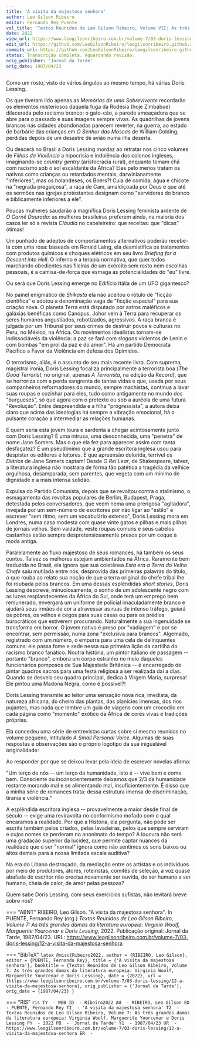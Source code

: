 ```yaml
---
title: 'A visita da majestosa senhora'
author: Leo Gilson Ribeiro
editor: Fernando Rey Puente
vol_title: 'Textos Reunidos de Leo Gilson Ribeiro, Volume VII: As três grandes damas da literatura europeia: Virginia Woolf, Marguerite Yourcenar e Doris Lessing'
date: 2022
view_url: https://www.leogilsonribeiro.com.br/volume-7/03-doris-lessing/12-a-visita-da-majestosa-senhora
edit_url: https://github.com/LeoGilsonRibeiro/leogilsonribeiro.github.io/edit/main/docs/markdown/volume-7/03-doris-lessing/12-a-visita-da-majestosa-senhora.md
commits_url: https://github.com/LeoGilsonRibeiro/leogilsonribeiro.github.io/commits/main/docs/markdown/volume-7/03-doris-lessing/12-a-visita-da-majestosa-senhora.md
status: Transcrição completa. Aguardando revisão.
orig_publisher: 'Jornal da Tarde'
orig_date: 1987/04/23
---
```


Como um rosto, visto de vários ângulos ao mesmo tempo, há várias Doris Lessing.

Os que tiveram lido apenas as *Memórias de uma Sobrevivente* recordarão os elementos misteriosos daquela fuga da Rodésia (hoje Zimbábue) dilacerada pelo racismo branco: o gato-cão, a parede ameaçadora que se abre para o passado e suas imagens sempre vivas. As quadrilhas de jovens brancos nas cidades abandonadas parecem reverter, na guerra, ao estado de barbárie das crianças em *O Senhor das Moscas* de William Golding, perdidas depois de um desastre de avião numa ilha deserta.

Ou descerá no Brasil a Doris Lessing mordaz ao retratar nos cinco volumes de *Filhos da Violência* a hipocrisia e indolência dos colonos ingleses, imaginando-se *country gentry* (aristocracia rural), enquanto tomam chá com racismo sob o sol escaldante da África? Eles pelo menos tratam os nativos como crianças ou retardados mentais, darwinianamente "inferiores", mas os holandeses, os Boers?! Cuia de comida, água e chicote na "negrada preguiçosa", a raça de Cam, amaldiçoada por Deus e que até os sermões nas igrejas protestantes designam como "servidoras do branco e biblicamente inferiores a ele".

Poucas mulheres saudarão a magnífica Doris Lessing feminista ardente de *O Carnê Dourado*: as mulheres brasileiras preferem ainda, na maioria dos casos ler só a revista *Cláudia* no cabeleireiro: que receitas: que "dicas" ótimas!

Um punhado de adeptos de comportamentos alternativos poderão recebe-la com uma rosa: baseada em Ronald Laing, ela desmistifica os tratamentos com produtos químicos e choques elétricos em seu livro *Briefing for a Descent into Hell*. O inferno é a terapia normativa, que quer todos marchando obedientes nas fileiras de um exército sem rosto nem escolhas pessoais, é a camisa-de-força que esmaga as potencialidades do "eu" livre.

Ou será que Doris Lessing emerge no Edifício Itália de um UFO gigantesco?

No painel enigmático de *Shikasta* ela não aceitou o rótulo de "ficção científica" e adotou a denominação vaga de "ficção espacial" para sua criação nova. O planeta Terra está disputado por astros maléficos e galáxias benéficas como Canopus. Johor vem à Terra para recuperar os seres humanos angustiados, robotizados, agressivos. A raça branca é julgada por um Tribunal por seus crimes de destruir povos e culturas no Peru, no México, na África. Os movimentos idealistas tornam-se indissociáveis da violência: a paz se fará com *slogans* violentos de Lenin e com bombas "em prol da paz e do amor". Há um partido Democrata Pacífico a Favor da Violência em defesa dos Opimidos.

O terrorismo, aliás, é o assunto de seu mais recente livro. Com suprema, magistral ironia, Doris Lessing focaliza principalmente a terrorista boa (*The Good Terrorist*, no original, apenas *A Terrorista*, na edição da Record), que se horroriza com a perda sangrenta de tantas vidas e que, usada por seus companheiros reformadores do mundo, sempre machistas, continua a lavar suas roupas e cozinhar para eles, tudo como antigamente no mundo dos "burgueses", só que agora com o pretexto ou sob a auréola de uma futura "Revolução". Entre despreendida e a filha "progressista", a autora deixa claro que acima das ideologias há sempre a vibração emocional, há o pulsante coração a intermediar as relações humanas.

E quem seria esta jovem loura e sardenta a chegar acintosamente junto com Doris Lessing? É uma intrusa, uma desconhecida, uma "penetra" de nome Jane Somers. Mas o que ela fez para aparecer assim com tanta desfaçatez? É um pseudônimo que a grande escritora inglesa usou para despistar os editores e leitores. E que apreensão dolorida, terrível os *Diários* de Jane Somers captam! Desde *O Rei Lear*, de Shakespeare, talvez, a literatura inglesa não mostrara de forma tão patética a tragédia da velhice orgulhosa, desamparada, sem parentes, que vegeta com um mínimo de dignidade e a mais intensa solidão.

Expulsa do Partido Comunista, depois que se revoltou contra o stalinismo, o esmagamento das revoltas populares de Berlim, Budapest, Praga, detestada pelos conversadores, que veem nema uma prerigosa "agitadora", invejada por um sem-número de escritores por não ligar ao "estilo" e escrever "sem ritmo, sem um vocabulário extenso", Doris Lessing mora em Londres, numa casa modesta com quase vinte gatos e pilhas e mais pilhas de jornais velhos. Sem vaidade, veste roupas comuns e seus cabelos castanhos estão sempre despretensiosamente presos por um coque à moda antiga.

Paralelamente ao fluxo majestoso de seus romances, há também os seus contos. Talvez os melhores estejam ambientados na África. Raramente bem traduzida no Brasil, ela ignora que sua coletânea *Esta era a Terra do Velho Chefe* saiu mutilada entre nós, desprovida das primeiras palavras do título, o que rouba ao relato sua noção de que a terra original do chefe tribal lhe foi roubada pelos brancos. Em uma dessas esplêndidas *short stories*, Doris Lessing descreve, minuciosamente, o sonho de um adolescente negro com as luzes resplandecentes da África do Sul, onde terá um emprego bem remunerado, envergará um uniforme de policial imaculadamente branco e ajudará seus irmãos de cor a atravessar as ruas de intenso tráfego, guiará os pobres, os velhos e cegos para suas casas ou para os prédios burocráticos que estiverem procurando. Naturalmente a sua ingenuidade se transforma em horror. O jovem nativo é preso por "vadiagem" e por se encontrar, sem permissão, numa zona "exclusiva para brancos". Algemado, registrado com um número, o empurra para uma cela de delinquentes comuns: ele passa fome e sede nessa sua primeira lição da cartilha do racismo branco fanático. Noutra história, um pintor italiano de passagem -- portanto "branco", embora um corpo estranho no meio daqueles funcionários pomposos de Sua Majestade Britânica -- é encarregado de pintar quadros sacros para uma festa religiosa a ser realizada daí a dias. Quando se desvela seu quadro principal, dedica à Virgem Maria, surpresa! Ele pintou uma Madona Negra, como é possível?!

Doris Lessing transmite ao leitor uma sensação nova rica, imediata, da natureza africana, do cheiro das plantas, das planícies imensas, dos rios pujantes, mas nada que lembre um guia de viagens com um crocodilo em cada página como "momento" exótico da África de cores vivas e tradições próprias.

Ela concedeu uma série de entrevistas curtas sobre si mesma reunidas no volume pequeno, intitulado *A Small Personal Voice*. Algumas de suas respostas e observações são o próprio logotipo da sua inigualável originalidade:

Ao responder por que se deixou levar pela ideia de escrever novelas afirma:

"Um terço de nós -- um terço da humanidade, isto é -- vive bem e come bem. Consciente ou inconscientemente deixamos que 2/3 da humanidade restante morando mal e se alimentando mal, insuficientemente. É disso que a minha série de romances trata: dessa estrutura imensa de discriminação, tirania e violência."

A esplêndida escritora inglesa -- provavelmente a maior desde final de século -- exige uma reviravolta no conformismo mofado com o qual encaramos a realidade. Por que a História, ela pergunta, não pode ser escrita também pelos criados, pelas lavadeiras, pelos que sempre serviram e cujos nomes se perderam no anonimato do tempo? A loucura não será uma gradação superior da lucidez, que permite captar nuances da realidade que o ser "normal" ignora como não sentimos os sons baixos ou altos demais para a nossa limitada escala auditiva?

Na era do Líbano destroçado, da mediação entre os artistas e os indivíduos por meio de produtores, atores, roteiristas, comitês de seleção, a voz quase abafada do escritor não precisa novamente ser ouvida, de ser humano a ser humano, cheia de calor, de amor pelas pessoas?

Quem sabe Doris Lessing, com seus exercícios sufistas, não levitará breve sobre nós?


=== "ABNT"
    RIBEIRO, Leo Gilson. "A visita da majestosa senhora". In PUENTE, Fernando Rey (org.) <em>Textos Reunidos de Leo Gilson Ribeiro, Volume 7: As três grandes damas da literatura europeia: Virginia Woolf, Marguerite Yourcenar e Doris Lessing</em>, 2022. Publicação original: Jornal da Tarde, 1987/04/23. URL: <a href="stable_url">https://www.leogilsonribeiro.com.br/volume-7/03-doris-lessing/12-a-visita-da-majestosa-senhora</a>

=== "BibTeX"
    ```latex
    @misc{Ribeiro2022,
    author = {RIBEIRO, Leo Gilson},
    editor = {PUENTE, Fernando Rey},
    title = {'A visita da majestosa senhora'},
    booktitle = {Textos Reunidos de Leo Gilson Ribeiro, Volume 7: As três grandes damas da literatura europeia: Virginia Woolf, Marguerite Yourcenar e Doris Lessing},
    date = {2022},
    url = {https://www.leogilsonribeiro.com.br/volume-7/03-doris-lessing/12-a-visita-da-majestosa-senhora},
    orig_publisher = {'Jornal da Tarde'},
    orig_date = {1987/04/23}
    }
    ```

=== "RIS"
    ```ris
    TY  - WEB
    ID  - Ribeiro2022
    AU  - RIBEIRO, Leo Gilson
    ED  - PUENTE, Fernando Rey
    TI  - 'A visita da majestosa senhora'
    T2  - Textos Reunidos de Leo Gilson Ribeiro, Volume 7: As três grandes damas da literatura europeia: Virginia Woolf, Marguerite Yourcenar e Doris Lessing
    PY  - 2022
    PB  - 'Jornal da Tarde'
    Y1  - 1987/04/23
    UR  - https://www.leogilsonribeiro.com.br/volume-7/03-doris-lessing/12-a-visita-da-majestosa-senhora
    ER  - 
    ```
